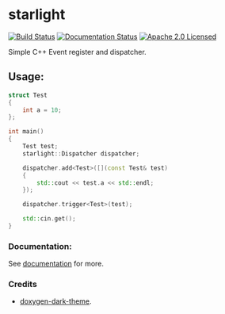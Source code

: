 # starlight
[![Build Status](https://ci.appveyor.com/api/projects/status/h8p07uomvf8bx8pe?svg=true)](https://ci.appveyor.com/project/reworks/starlight)
[![Documentation Status](https://travis-ci.org/DomRe/starlight.svg?branch=master)](https://domre.github.io/starlight/)
[![Apache 2.0 Licensed](https://img.shields.io/badge/license-apache-blue.svg)](./LICENSE.txt)

Simple C++ Event register and dispatcher.

## Usage:
```cpp
struct Test
{
	int a = 10;
};

int main()
{
	Test test;
	starlight::Dispatcher dispatcher;

	dispatcher.add<Test>([](const Test& test)
	{
		std::cout << test.a << std::endl;
	});

	dispatcher.trigger<Test>(test);

	std::cin.get();
}
```  

### Documentation:  
See [documentation](https://domre.github.io/starlight/) for more.  

### Credits
* [doxygen-dark-theme](https://github.com/MaJerle/doxygen-dark-theme).